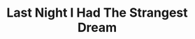 ---
ee_id: '4226'
site: '1'
type: '5'
title: Last Night I Had The Strangest Dream
url: last-night-i-had-the-strangest-dream
year: '2009'
venue: Kunsthaus Graz
state_country: Graz
pitch: "​Auto-tune’d my way through this performance. More soon ...."
ps:
imgs: Last-Night-I-Had-Strangest-Dream-2009-041-Perf-View-1-database-NL.jpg,Last-Night-I-Had-Strangest-Dream-2009-041-Perf-View-2-database-NL.jpg
things: "[51] [2009-041-last-night-i-had-the-strangest-dream] 2009-041 Last Night
  I Had The Strangest Dream"
layout: shows
---